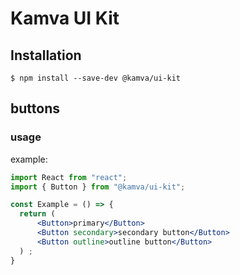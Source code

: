# Kamva UI Kit

## Installation

```
$ npm install --save-dev @kamva/ui-kit
```

## buttons

### usage

example:

```jsx
import React from "react";
import { Button } from "@kamva/ui-kit";

const Example = () => {
  return (
      <Button>primary</Button>
      <Button secondary>secondary button</Button>
      <Button outline>outline button</Button>
  ) ;
}
```
